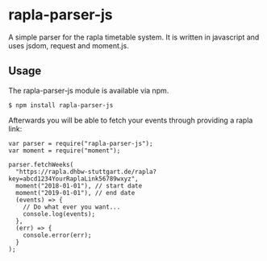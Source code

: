 # rapla-parser-js
A simple parser for the rapla timetable system. It is written in javascript and uses jsdom, request and moment.js.

## Usage
The rapla-parser-js module is available via npm.
```
$ npm install rapla-parser-js
```
Afterwards you will be able to fetch your events through providing a rapla link:
```
var parser = require("rapla-parser-js");
var moment = require("moment");

parser.fetchWeeks(
  "https://rapla.dhbw-stuttgart.de/rapla?key=abcd1234YourRaplaLink56789wxyz",
  moment("2018-01-01"), // start date
  moment("2019-01-01"), // end date
  (events) => {
    // Do what ever you want...
    console.log(events);
  },
  (err) => {
    console.error(err);
  }
);

```
